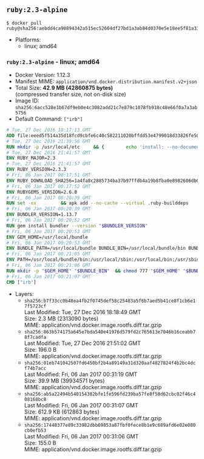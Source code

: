 ## `ruby:2.3-alpine`

```console
$ docker pull ruby@sha256:aebdd4ca90894342a515ec52604df27bd1a3ab84d0370e5e18ee5f81a33d6541
```

-	Platforms:
	-	linux; amd64

### `ruby:2.3-alpine` - linux; amd64

-	Docker Version: 1.12.3
-	Manifest MIME: `application/vnd.docker.distribution.manifest.v2+json`
-	Total Size: **42.9 MB (42860875 bytes)**  
	(compressed transfer size, not on-disk size)
-	Image ID: `sha256:6acc528e1b67df9eb0e4c3082add21c7e879c1078fb918c48e66f0a7a3ab5756`
-	Default Command: `["irb"]`

```dockerfile
# Tue, 27 Dec 2016 18:17:13 GMT
ADD file:eeed5f514a35d18fcd9cbfe6c40c582211020bffdd53e4799018d33826fe5067 in / 
# Tue, 27 Dec 2016 21:39:56 GMT
RUN mkdir -p /usr/local/etc 	&& { 		echo 'install: --no-document'; 		echo 'update: --no-document'; 	} >> /usr/local/etc/gemrc
# Tue, 27 Dec 2016 21:41:57 GMT
ENV RUBY_MAJOR=2.3
# Tue, 27 Dec 2016 21:41:57 GMT
ENV RUBY_VERSION=2.3.3
# Fri, 06 Jan 2017 00:17:51 GMT
ENV RUBY_DOWNLOAD_SHA256=1a4fa8c2885734ba37b97ffdb4a19b8fba0e8982606db02d936e65bac07419dc
# Fri, 06 Jan 2017 00:17:52 GMT
ENV RUBYGEMS_VERSION=2.6.8
# Fri, 06 Jan 2017 00:20:39 GMT
RUN set -ex 		&& apk add --no-cache --virtual .ruby-builddeps 		autoconf 		bison 		bzip2 		bzip2-dev 		ca-certificates 		coreutils 		gcc 		gdbm-dev 		glib-dev 		libc-dev 		libffi-dev 		libxml2-dev 		libxslt-dev 		linux-headers 		make 		ncurses-dev 		openssl 		openssl-dev 		procps 		readline-dev 		ruby 		tar 		yaml-dev 		zlib-dev 		xz 		&& wget -O ruby.tar.xz "https://cache.ruby-lang.org/pub/ruby/${RUBY_MAJOR%-rc}/ruby-$RUBY_VERSION.tar.xz" 	&& echo "$RUBY_DOWNLOAD_SHA256 *ruby.tar.xz" | sha256sum -c - 		&& mkdir -p /usr/src/ruby 	&& tar -xJf ruby.tar.xz -C /usr/src/ruby --strip-components=1 	&& rm ruby.tar.xz 		&& cd /usr/src/ruby 		&& { 		echo '#define ENABLE_PATH_CHECK 0'; 		echo; 		cat file.c; 	} > file.c.new 	&& mv file.c.new file.c 		&& autoconf 	&& ac_cv_func_isnan=yes ac_cv_func_isinf=yes 		./configure --disable-install-doc --enable-shared 	&& make -j"$(getconf _NPROCESSORS_ONLN)" 	&& make install 		&& runDeps="$( 		scanelf --needed --nobanner --recursive /usr/local 			| awk '{ gsub(/,/, "\nso:", $2); print "so:" $2 }' 			| sort -u 			| xargs -r apk info --installed 			| sort -u 	)" 	&& apk add --virtual .ruby-rundeps $runDeps 		bzip2 		ca-certificates 		libffi-dev 		openssl-dev 		yaml-dev 		procps 		zlib-dev 	&& apk del .ruby-builddeps 	&& cd / 	&& rm -r /usr/src/ruby 		&& gem update --system "$RUBYGEMS_VERSION"
# Fri, 06 Jan 2017 00:20:39 GMT
ENV BUNDLER_VERSION=1.13.7
# Fri, 06 Jan 2017 00:20:52 GMT
RUN gem install bundler --version "$BUNDLER_VERSION"
# Fri, 06 Jan 2017 00:20:53 GMT
ENV GEM_HOME=/usr/local/bundle
# Fri, 06 Jan 2017 00:20:53 GMT
ENV BUNDLE_PATH=/usr/local/bundle BUNDLE_BIN=/usr/local/bundle/bin BUNDLE_SILENCE_ROOT_WARNING=1 BUNDLE_APP_CONFIG=/usr/local/bundle
# Fri, 06 Jan 2017 00:21:05 GMT
ENV PATH=/usr/local/bundle/bin:/usr/local/sbin:/usr/local/bin:/usr/sbin:/usr/bin:/sbin:/bin
# Fri, 06 Jan 2017 00:21:06 GMT
RUN mkdir -p "$GEM_HOME" "$BUNDLE_BIN" 	&& chmod 777 "$GEM_HOME" "$BUNDLE_BIN"
# Fri, 06 Jan 2017 00:21:07 GMT
CMD ["irb"]
```

-	Layers:
	-	`sha256:b7f33cc0b48ea4fb2f0745def58c25483a5f6b7aed5b41ce8f1cb6e17f5723cf`  
		Last Modified: Tue, 27 Dec 2016 18:18:49 GMT  
		Size: 2.3 MB (2313090 bytes)  
		MIME: application/vnd.docker.image.rootfs.diff.tar.gzip
	-	`sha256:863b574175a645e7bda540e41976d579fd2c765613e7046b16ceabb78f7cadfa`  
		Last Modified: Tue, 27 Dec 2016 21:51:02 GMT  
		Size: 196.0 B  
		MIME: application/vnd.docker.image.rootfs.diff.tar.gzip
	-	`sha256:01eb741042507fd6450bf2b4a89149a31d320aaf4827824f4b2bc4dcf74b7acc`  
		Last Modified: Fri, 06 Jan 2017 00:31:19 GMT  
		Size: 39.9 MB (39934571 bytes)  
		MIME: application/vnd.docker.image.rootfs.diff.tar.gzip
	-	`sha256:ab5a22494b540154382bfe1fe596fd239ba57fe8f58d62cbc02f46c408168bc8`  
		Last Modified: Fri, 06 Jan 2017 00:31:07 GMT  
		Size: 612.9 KB (612863 bytes)  
		MIME: application/vnd.docker.image.rootfs.diff.tar.gzip
	-	`sha256:17448377e89c33982dbb69853a87fbf0fece8b1e9c689afd6e02e080cb0efb53`  
		Last Modified: Fri, 06 Jan 2017 00:31:06 GMT  
		Size: 155.0 B  
		MIME: application/vnd.docker.image.rootfs.diff.tar.gzip

